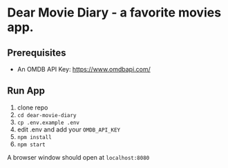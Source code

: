# Dear Movie Diary - a favorite movies app.

## Prerequisites
- An OMDB API Key: https://www.omdbapi.com/

## Run App
1. clone repo
1. `cd dear-movie-diary`
1. `cp .env.example .env`
1. edit .env and add your `OMDB_API_KEY`
1. `npm install`
1. `npm start`

A browser window should open at `localhost:8080`
